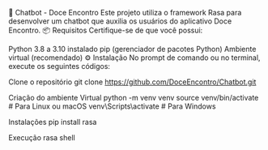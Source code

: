 🤖 Chatbot - Doce Encontro
Este projeto utiliza o framework Rasa para desenvolver um chatbot que auxilia os usuários do aplicativo Doce Encontro.
📦 Requisitos
Certifique-se de que você possui:

Python 3.8 a 3.10 instalado
pip (gerenciador de pacotes Python)
Ambiente virtual (recomendado)
⚙️ Instalação
No prompt de comando ou no terminal, execute os seguintes códigos:

Clone o repositório
git clone https://github.com/DoceEncontro/Chatbot.git

Criação do ambiente Virtual
python -m venv venv
source venv/bin/activate # Para Linux ou macOS
venv\Scripts\activate # Para Windows

Instalações
pip install rasa

Execução
rasa shell
